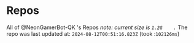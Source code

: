 
# Repos
All of @NeonGamerBot-QK 's Repos
*note: current size is `1.2G	.`*
The repo was last updated at: `2024-08-12T00:51:16.823Z` (took :`102126ms`)
